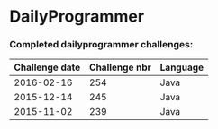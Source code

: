 # DailyProgrammer

### Completed dailyprogrammer challenges:

| Challenge date  | Challenge nbr   | Language |
| --------------- | --------------- | -------- |
| 2016-02-16      | 254             | Java     |
| 2015-12-14      | 245             | Java     |
| 2015-11-02      | 239				| Java	   |
